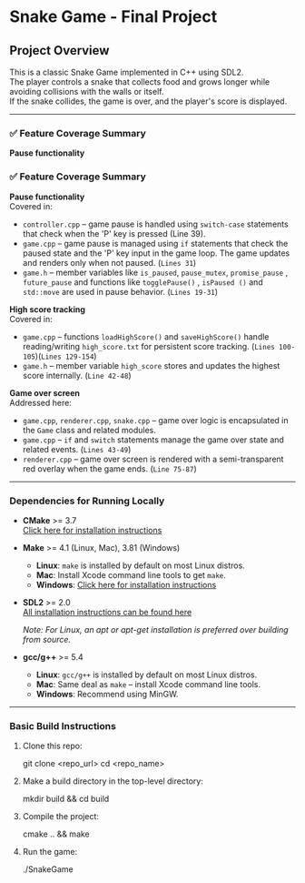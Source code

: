 # Snake Game - Final Project

## Project Overview

This is a classic Snake Game implemented in C++ using SDL2.  
The player controls a snake that collects food and grows longer while avoiding collisions with the walls or itself.  
If the snake collides, the game is over, and the player's score is displayed.

---
### ✅ Feature Coverage Summary

**Pause functionality**  
### ✅ Feature Coverage Summary

**Pause functionality**  
Covered in:
- `controller.cpp` – game pause is handled using `switch-case` statements that check when the 'P' key is pressed (Line 39).
- `game.cpp` – game pause is managed using `if` statements that check the paused state and the 'P' key input in the game loop. The game updates and renders only when not paused. (`Lines 31`)
- `game.h` – member variables like `is_paused`, `pause_mutex`, `promise_pause` , `future_pause`   and functions like `togglePause()` , `isPaused ()` and `std::move` are used in pause behavior. (`Lines 19-31`)

**High score tracking**  
Covered in:
- `game.cpp` – functions `loadHighScore()` and `saveHighScore()` handle reading/writing `high_score.txt` for persistent score tracking. (`Lines 100-105`)(`Lines 129-154`)
- `game.h` – member variable `high_score` stores and updates the highest score internally. (`Line 42-48`)

**Game over screen**  
Addressed here:
- `game.cpp`, `renderer.cpp`, `snake.cpp` – game over logic is encapsulated in the `Game` class and related modules.
- `game.cpp` – `if` and `switch` statements manage the game over state and related events. (`Lines 43-49`)
- `renderer.cpp` – game over screen is rendered with a semi-transparent red overlay when the game ends. (`Line 75-87`)


---
### Dependencies for Running Locally

- **CMake** >= 3.7  
  [Click here for installation instructions](https://cmake.org/install/)

- **Make** >= 4.1 (Linux, Mac), 3.81 (Windows)  
  - **Linux**: `make` is installed by default on most Linux distros.
  - **Mac**: Install Xcode command line tools to get `make`.
  - **Windows**: [Click here for installation instructions](https://www.gnu.org/software/make/)

- **SDL2** >= 2.0  
  [All installation instructions can be found here](https://wiki.libsdl.org/Installation)

  *Note: For Linux, an apt or apt-get installation is preferred over building from source.*

- **gcc/g++** >= 5.4  
  - **Linux**: `gcc/g++` is installed by default on most Linux distros.
  - **Mac**: Same deal as `make` – install Xcode command line tools.
  - **Windows**: Recommend using MinGW.

---

### Basic Build Instructions

1. Clone this repo:

    git clone <repo_url>
    cd <repo_name>


2. Make a build directory in the top-level directory:

    mkdir build && cd build


3. Compile the project:

    cmake .. && make


4. Run the game:

    ./SnakeGame



